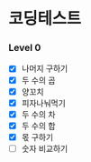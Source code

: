 # 코딩테스트

### Level 0

- [x] 나머지 구하기
- [x] 두 수의 곱
- [x] 양꼬치
- [x] 피자나눠먹기
- [x] 두 수의 차
- [x] 두 수의 합
- [x] 몫 구하기
- [ ] 숫자 비교하기
